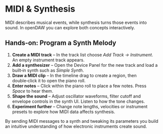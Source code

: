# MIDI & Synthesis

MIDI describes musical events, while synthesis turns those events into sound. In openDAW you can explore both concepts interactively.

## Hands-on: Program a Synth Melody

1. **Create a MIDI track** – In the track list choose _Add Track → Instrument_. An empty instrument track appears.
2. **Add a synthesizer** – Open the Device Panel for the new track and load a built‑in synth such as _Simple Synth_.
3. **Draw a MIDI clip** – In the timeline drag to create a region, then double‑click it to open the piano roll.
4. **Enter notes** – Click within the piano roll to place a few notes. Press _Space_ to hear them.
5. **Shape the sound** – Adjust oscillator waveforms, filter cutoff and envelope controls in the synth UI. Listen to how the tone changes.
6. **Experiment further** – Change note lengths, velocities or instrument presets to explore how MIDI data affects synthesis.

By sending MIDI messages to a synth and tweaking its parameters you build an intuitive understanding of how electronic instruments create sound.
